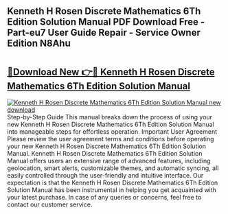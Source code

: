 ## Kenneth H Rosen Discrete Mathematics 6Th Edition Solution Manual PDF Download Free - Part-eu7 User Guide Repair - Service Owner Edition N8Ahu

# <h2><a href="http://bc56771.oget.top/?id=Kenneth+H+Rosen+Discrete+Mathematics+6Th+Edition+Solution+Manual">🔗Download New 👉🔴 Kenneth H Rosen Discrete Mathematics 6Th Edition Solution Manual</a></h2>

[![Kenneth H Rosen Discrete Mathematics 6Th Edition Solution Manual new download](https://i.imgur.com/5g1atiW.png)](http://bc56771.oget.top/?id=Kenneth+H+Rosen+Discrete+Mathematics+6Th+Edition+Solution+Manual)
Step-by-Step Guide This manual breaks down the process of using your new Kenneth H Rosen Discrete Mathematics 6Th Edition Solution Manual into manageable steps for effortless operation. Important User Agreement Please review the user agreement terms and conditions before operating your new Kenneth H Rosen Discrete Mathematics 6Th Edition Solution Manual. Kenneth H Rosen Discrete Mathematics 6Th Edition Solution Manual offers users an extensive range of advanced features, including geolocation, smart alerts, customizable themes, and automatic syncing, all easily controlled through the user-friendly and intuitive interface. Our expectation is that the Kenneth H Rosen Discrete Mathematics 6Th Edition Solution Manual has been instrumental in helping you get acquainted with your latest purchase. In case of any queries or concerns, feel free to contact our customer service.
